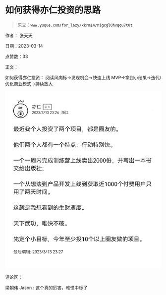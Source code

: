 # 如何获得亦仁投资的思路

> 原文：[`www.yuque.com/for_lazy/xkrm14/nigxgl0hvqqu7t0t`](https://www.yuque.com/for_lazy/xkrm14/nigxgl0hvqqu7t0t)

作者： 张天天

日期：2023-03-14

点赞数：33

正文：

如何获得亦仁投资： 阅读风向标→发现机会→快速上线 MVP→拿到小结果→迭代/优化商业模式→持续放大

![](img/a06ad50c5e5e68e5d3938bd728e2a460.png)  

评论区：

梁朝伟 Jason : 这个真的厉害，难怪中标了



